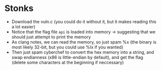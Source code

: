 # Stonks
- Download the vuln.c (you could do it without it, but it makes reading this a lot easier)
- Notice that the flag file `api` is loaded into memory -> suggesting that we should just attempt to print the memory
- As clang notes, we can read the memory, so just spam %x (the binary is most likely 32-bit, but you could use %lx if you wanted)
- Then just spam cyberchef to convert the hex memory into a string, and swap endianness (x86 is little-endian by default), and get the flag (delete some characters at the beginning if neccessary)